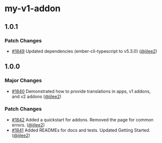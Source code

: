 # my-v1-addon

## 1.0.1

### Patch Changes

- [#1849](https://github.com/ember-intl/ember-intl/pull/1849) Updated dependencies (ember-cli-typescript to v5.3.0) ([@ijlee2](https://github.com/ijlee2))

## 1.0.0

### Major Changes

- [#1840](https://github.com/ember-intl/ember-intl/pull/1840) Demonstrated how to provide translations in apps, v1 addons, and v2 addons ([@ijlee2](https://github.com/ijlee2))

### Patch Changes

- [#1842](https://github.com/ember-intl/ember-intl/pull/1842) Added a quickstart for addons. Removed the page for common errors. ([@ijlee2](https://github.com/ijlee2))
- [#1841](https://github.com/ember-intl/ember-intl/pull/1841) Added READMEs for docs and tests. Updated Getting Started. ([@ijlee2](https://github.com/ijlee2))
